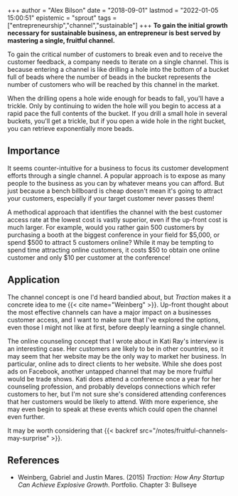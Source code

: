 +++
author = "Alex Bilson"
date = "2018-09-01"
lastmod = "2022-01-05 15:00:51"
epistemic = "sprout"
tags = ["entrepreneurship","channel","sustainable"]
+++
**To gain the initial growth necessary for sustainable business, an entrepreneur is best served by mastering a single, fruitful channel.**

To gain the critical number of customers to break even and to receive the customer feedback, a company needs to iterate on a single channel.  This is because entering a channel is like drilling a hole into the bottom of a bucket full of beads where the number of beads in the bucket represents the number of customers who will be reached by this channel in the market.

When the drilling opens a hole wide enough for beads to fall, you'll have a trickle.  Only by continuing to widen the hole will you begin to access at a rapid pace the full contents of the bucket.  If you drill a small hole in several buckets, you'll get a trickle, but if you open a wide hole in the right bucket, you can retrieve exponentially more beads.

## Importance

It seems counter-intuitive for a business to focus its customer development efforts through a single channel.  A popular approach is to expose as many people to the business as you can by whatever means you can afford.  But just because a bench billboard is cheap doesn't mean it's going to attract your customers, especially if your target customer never passes them!

A methodical approach that identifies the channel with the best customer access rate at the lowest cost is vastly superior, even if the up-front cost is much larger.  For example, would you rather gain 500 customers by purchasing a booth at the biggest conference in your field for $5,000, or spend $500 to attract 5 customers online?  While it may be tempting to spend time attracting online customers, it costs $50 to obtain one online customer and only $10 per customer at the conference!

## Application

The channel concept is one I'd heard bandied about, but _Traction_ makes it a concrete idea to me {{< cite name="Weinberg" >}}.  Up-front thought about the most effective channels can have a major impact on a businesses customer access, and I want to make sure that I've explored the options, even those I might not like at first, before deeply learning a single channel.

The online counseling concept that I wrote about in Kati Ray's interview is an interesting case.  Her customers are likely to be in other countries, so it may seem that her website may be the only way to market her business.  In particular, online ads to direct clients to her website.  While she does post ads on Facebook, another untapped channel that may be more fruitful would be trade shows.  Kati does attend a conference once a year for her counseling profession, and probably develops connections which refer customers to her, but I'm not sure she's considered attending conferences that her customers would be likely to attend.  With more experience, she may even begin to speak at these events which could open the channel even further.

It may be worth considering that {{< backref src="/notes/fruitful-channels-may-surprise" >}}.

## References

- Weinberg, Gabriel and Justin Mares. (2015) _Traction: How Any Startup Can Achieve Explosive Growth_. Portfolio. Chapter 3: Bullseye

